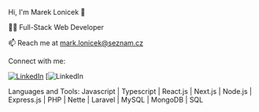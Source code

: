 Hi, I'm Marek Lonicek 👋



👨‍💻 Full-Stack Web Developer

📫 Reach me at mark.lonicek@seznam.cz

Connect with me:


[![LinkedIn](https://img.shields.io/badge/LinkedIn-0077B5?logo=linkedin&logoColor=white)](https://www.linkedin.com/in/marek-loníček-177474341)
[![LinkedIn](https://img.shields.io/badge)

Languages and Tools:
Javascript | Typescript | React.js | Next.js | Node.js | Express.js | PHP | Nette | Laravel | MySQL | MongoDB | SQL 

<!--
![](https://komarev.com/ghpvc/?username=your-github-username)
-->
